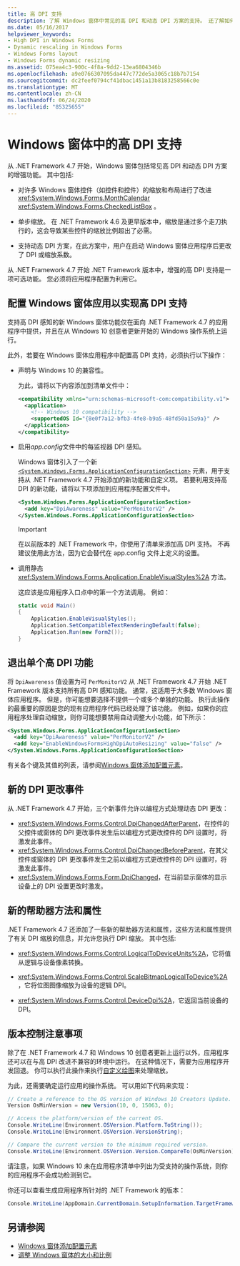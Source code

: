 ```yaml
---
title: 高 DPI 支持
description: 了解 Windows 窗体中常见的高 DPI 和动态 DPI 方案的支持。 还了解如何配置 Windows 窗体应用程序以实现高 DPI 支持。
ms.date: 05/16/2017
helpviewer_keywords:
- High DPI in Windows Forms
- Dynamic rescaling in Windows Forms
- Windows Forms layout
- Windows Forms dynamic resizing
ms.assetid: 075ea4c3-900c-4f8a-9dd2-13ea6804346b
ms.openlocfilehash: a9e0766307095da447c772de5a3065c18b7b7154
ms.sourcegitcommit: dc2feef0794cf41dbac1451a13b8183258566c0e
ms.translationtype: MT
ms.contentlocale: zh-CN
ms.lasthandoff: 06/24/2020
ms.locfileid: "85325655"
---
```

# <a name="high-dpi-support-in-windows-forms"></a>Windows 窗体中的高 DPI 支持

从 .NET Framework 4.7 开始，Windows 窗体包括常见高 DPI 和动态 DPI 方案的增强功能。 其中包括:

- 对许多 Windows 窗体控件（如控件和控件）的缩放和布局进行了改进 <xref:System.Windows.Forms.MonthCalendar> <xref:System.Windows.Forms.CheckedListBox> 。

- 单步缩放。  在 .NET Framework 4.6 及更早版本中，缩放是通过多个走刀执行的，这会导致某些控件的缩放比例超出了必需。

- 支持动态 DPI 方案，在此方案中，用户在启动 Windows 窗体应用程序后更改了 DPI 或缩放系数。

从 .NET Framework 4.7 开始 .NET Framework 版本中，增强的高 DPI 支持是一项可选功能。 您必须将应用程序配置为利用它。

## <a name="configuring-your-windows-forms-app-for-high-dpi-support"></a>配置 Windows 窗体应用以实现高 DPI 支持

支持高 DPI 感知的新 Windows 窗体功能仅在面向 .NET Framework 4.7 的应用程序中提供，并且在从 Windows 10 创意者更新开始的 Windows 操作系统上运行。

此外，若要在 Windows 窗体应用程序中配置高 DPI 支持，必须执行以下操作：

- 声明与 Windows 10 的兼容性。

  为此，请将以下内容添加到清单文件中：

  ```xml
  <compatibility xmlns="urn:schemas-microsoft-com:compatibility.v1">
    <application>
      <!-- Windows 10 compatibility -->
      <supportedOS Id="{8e0f7a12-bfb3-4fe8-b9a5-48fd50a15a9a}" />
    </application>
  </compatibility>
  ```

- 启用*app.config*文件中的每监视器 DPI 感知。

  Windows 窗体引入了一个新 [`<System.Windows.Forms.ApplicationConfigurationSection>`](../configure-apps/file-schema/winforms/index.md) 元素，用于支持从 .NET Framework 4.7 开始添加的新功能和自定义项。 若要利用支持高 DPI 的新功能，请将以下项添加到应用程序配置文件中。

  ```xml
  <System.Windows.Forms.ApplicationConfigurationSection>
    <add key="DpiAwareness" value="PerMonitorV2" />
  </System.Windows.Forms.ApplicationConfigurationSection>
  ```

  > [!IMPORTANT]
  > 在以前版本的 .NET Framework 中，你使用了清单来添加高 DPI 支持。 不再建议使用此方法，因为它会替代在 app.config 文件上定义的设置。

- 调用静态 <xref:System.Windows.Forms.Application.EnableVisualStyles%2A> 方法。

  这应该是应用程序入口点中的第一个方法调用。 例如：

  ```csharp
  static void Main()
  {
      Application.EnableVisualStyles();
      Application.SetCompatibleTextRenderingDefault(false);
      Application.Run(new Form2());
  }
  ```

## <a name="opting-out-of-individual-high-dpi-features"></a>退出单个高 DPI 功能

将 `DpiAwareness` 值设置为可 `PerMonitorV2` 从 .NET Framework 4.7 开始 .NET Framework 版本支持所有高 DPI 感知功能。 通常，这适用于大多数 Windows 窗体应用程序。 但是，你可能想要选择不提供一个或多个单独的功能。 执行此操作的最重要的原因是您的现有应用程序代码已经处理了该功能。  例如，如果你的应用程序处理自动缩放，则你可能想要禁用自动调整大小功能，如下所示：

```xml
<System.Windows.Forms.ApplicationConfigurationSection>
  <add key="DpiAwareness" value="PerMonitorV2" />
  <add key="EnableWindowsFormsHighDpiAutoResizing" value="false" />
</System.Windows.Forms.ApplicationConfigurationSection>
```

有关各个键及其值的列表，请参阅[Windows 窗体添加配置元素](../configure-apps/file-schema/winforms/windows-forms-add-configuration-element.md)。

## <a name="new-dpi-change-events"></a>新的 DPI 更改事件

从 .NET Framework 4.7 开始，三个新事件允许以编程方式处理动态 DPI 更改：

- <xref:System.Windows.Forms.Control.DpiChangedAfterParent>，在控件的父控件或窗体的 DPI 更改事件发生后以编程方式更改控件的 DPI 设置时，将激发此事件。
- <xref:System.Windows.Forms.Control.DpiChangedBeforeParent>，在其父控件或窗体的 DPI 更改事件发生之前以编程方式更改控件的 DPI 设置时，将激发此事件。
- <xref:System.Windows.Forms.Form.DpiChanged>，在当前显示窗体的显示设备上的 DPI 设置更改时激发。

## <a name="new-helper-methods-and-properties"></a>新的帮助器方法和属性

.NET Framework 4.7 还添加了一些新的帮助器方法和属性，这些方法和属性提供了有关 DPI 缩放的信息，并允许您执行 DPI 缩放。 其中包括:

- <xref:System.Windows.Forms.Control.LogicalToDeviceUnits%2A>，它将值从逻辑与设备像素转换。

- <xref:System.Windows.Forms.Control.ScaleBitmapLogicalToDevice%2A>，它将位图图像缩放为设备的逻辑 DPI。

- <xref:System.Windows.Forms.Control.DeviceDpi%2A>，它返回当前设备的 DPI。

## <a name="versioning-considerations"></a>版本控制注意事项

除了在 .NET Framework 4.7 和 Windows 10 创意者更新上运行以外，应用程序还可以在与高 DPI 改进不兼容的环境中运行。 在这种情况下，需要为应用程序开发回退。 你可以执行此操作来执行[自定义绘图](./controls/user-drawn-controls.md)来处理缩放。

为此，还需要确定运行应用的操作系统。 可以用如下代码来实现：

```csharp
// Create a reference to the OS version of Windows 10 Creators Update.
Version OsMinVersion = new Version(10, 0, 15063, 0);

// Access the platform/version of the current OS.
Console.WriteLine(Environment.OSVersion.Platform.ToString());
Console.WriteLine(Environment.OSVersion.VersionString);

// Compare the current version to the minimum required version.
Console.WriteLine(Environment.OSVersion.Version.CompareTo(OsMinVersion));
```

请注意，如果 Windows 10 未在应用程序清单中列出为受支持的操作系统，则你的应用程序不会成功检测到它。

你还可以查看生成应用程序所针对的 .NET Framework 的版本：

```csharp
Console.WriteLine(AppDomain.CurrentDomain.SetupInformation.TargetFrameworkName);
```

## <a name="see-also"></a>另请参阅

- [Windows 窗体添加配置元素](../configure-apps/file-schema/winforms/windows-forms-add-configuration-element.md)
- [调整 Windows 窗体的大小和比例](adjusting-the-size-and-scale-of-windows-forms.md)
